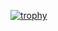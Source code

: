 
[![trophy](https://github-profile-trophy.vercel.app/?username=pbaris)](https://github.com/pbaris/github-profile-trophy)
